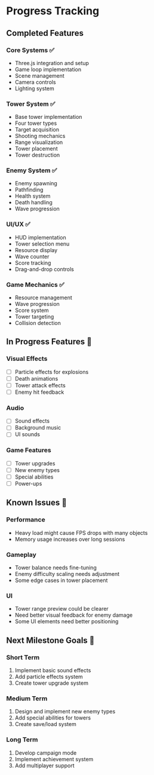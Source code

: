 # Progress Tracking

## Completed Features

### Core Systems ✅
- Three.js integration and setup
- Game loop implementation
- Scene management
- Camera controls
- Lighting system

### Tower System ✅
- Base tower implementation
- Four tower types
- Target acquisition
- Shooting mechanics
- Range visualization
- Tower placement
- Tower destruction

### Enemy System ✅
- Enemy spawning
- Pathfinding
- Health system
- Death handling
- Wave progression

### UI/UX ✅
- HUD implementation
- Tower selection menu
- Resource display
- Wave counter
- Score tracking
- Drag-and-drop controls

### Game Mechanics ✅
- Resource management
- Wave progression
- Score system
- Tower targeting
- Collision detection

## In Progress Features 🚧

### Visual Effects
- [ ] Particle effects for explosions
- [ ] Death animations
- [ ] Tower attack effects
- [ ] Enemy hit feedback

### Audio
- [ ] Sound effects
- [ ] Background music
- [ ] UI sounds

### Game Features
- [ ] Tower upgrades
- [ ] New enemy types
- [ ] Special abilities
- [ ] Power-ups

## Known Issues 🐛

### Performance
- Heavy load might cause FPS drops with many objects
- Memory usage increases over long sessions

### Gameplay
- Tower balance needs fine-tuning
- Enemy difficulty scaling needs adjustment
- Some edge cases in tower placement

### UI
- Tower range preview could be clearer
- Need better visual feedback for enemy damage
- Some UI elements need better positioning

## Next Milestone Goals 🎯

### Short Term
1. Implement basic sound effects
2. Add particle effects system
3. Create tower upgrade system

### Medium Term
1. Design and implement new enemy types
2. Add special abilities for towers
3. Create save/load system

### Long Term
1. Develop campaign mode
2. Implement achievement system
3. Add multiplayer support 